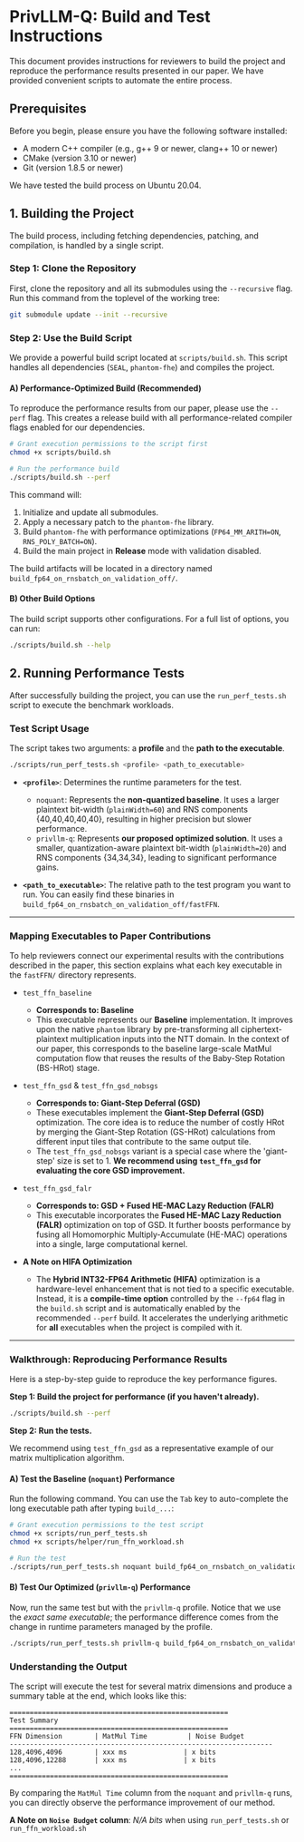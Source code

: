 # PrivLLM-Q: Build and Test Instructions

This document provides instructions for reviewers to build the project and reproduce the performance results presented in our paper. We have provided convenient scripts to automate the entire process.

## Prerequisites

Before you begin, please ensure you have the following software installed:

*   A modern C++ compiler (e.g., g++ 9 or newer, clang++ 10 or newer)
*   CMake (version 3.10 or newer)
*   Git (version 1.8.5 or newer)

We have tested the build process on Ubuntu 20.04.

## 1. Building the Project

The build process, including fetching dependencies, patching, and compilation, is handled by a single script.

### Step 1: Clone the Repository

First, clone the repository and all its submodules using the `--recursive` flag. Run this command from the toplevel of the working tree:

```sh
git submodule update --init --recursive
```

### Step 2: Use the Build Script

We provide a powerful build script located at `scripts/build.sh`. This script handles all dependencies (`SEAL`, `phantom-fhe`) and compiles the project.

#### A) Performance-Optimized Build (Recommended)

To reproduce the performance results from our paper, please use the `--perf` flag. This creates a release build with all performance-related compiler flags enabled for our dependencies.

```sh
# Grant execution permissions to the script first
chmod +x scripts/build.sh

# Run the performance build
./scripts/build.sh --perf
```

This command will:
1.  Initialize and update all submodules.
2.  Apply a necessary patch to the `phantom-fhe` library.
3.  Build `phantom-fhe` with performance optimizations (`FP64_MM_ARITH=ON`, `RNS_POLY_BATCH=ON`).
4.  Build the main project in **Release** mode with validation disabled.

The build artifacts will be located in a directory named `build_fp64_on_rnsbatch_on_validation_off/`.

#### B) Other Build Options

The build script supports other configurations. For a full list of options, you can run:

```sh
./scripts/build.sh --help
```

## 2. Running Performance Tests

After successfully building the project, you can use the `run_perf_tests.sh` script to execute the benchmark workloads.

### Test Script Usage

The script takes two arguments: a **profile** and the **path to the executable**.

```sh
./scripts/run_perf_tests.sh <profile> <path_to_executable>
```

*   **`<profile>`**: Determines the runtime parameters for the test.
    *   `noquant`: Represents the **non-quantized baseline**. It uses a larger plaintext bit-width (`plainWidth=60`) and RNS components {40,40,40,40,40}, resulting in higher precision but slower performance.
    *   `privllm-q`: Represents **our proposed optimized solution**. It uses a smaller, quantization-aware plaintext bit-width (`plainWidth=20`) and RNS components {34,34,34}, leading to significant performance gains.

*   **`<path_to_executable>`**: The relative path to the test program you want to run. You can easily find these binaries in `build_fp64_on_rnsbatch_on_validation_off/fastFFN`.


---

### **Mapping Executables to Paper Contributions**

To help reviewers connect our experimental results with the contributions described in the paper, this section explains what each key executable in the `fastFFN/` directory represents.

*   `test_ffn_baseline`
    *   **Corresponds to: Baseline**
    *   This executable represents our **Baseline** implementation. It improves upon the native `phantom` library by pre-transforming all ciphertext-plaintext multiplication inputs into the NTT domain. In the context of our paper, this corresponds to the baseline large-scale MatMul computation flow that reuses the results of the Baby-Step Rotation (BS-HRot) stage.

*   `test_ffn_gsd` & `test_ffn_gsd_nobsgs`
    *   **Corresponds to: Giant-Step Deferral (GSD)**
    *   These executables implement the **Giant-Step Deferral (GSD)** optimization. The core idea is to reduce the number of costly HRot by merging the Giant-Step Rotation (GS-HRot) calculations from different input tiles that contribute to the same output tile.
    *   The `test_ffn_gsd_nobsgs` variant is a special case where the 'giant-step' size is set to 1. **We recommend using `test_ffn_gsd` for evaluating the core GSD improvement.**

*   `test_ffn_gsd_falr`
    *   **Corresponds to: GSD + Fused HE-MAC Lazy Reduction (FALR)**
    *   This executable incorporates the **Fused HE-MAC Lazy Reduction (FALR)** optimization on top of GSD. It further boosts performance by fusing all Homomorphic Multiply-Accumulate (HE-MAC) operations into a single, large computational kernel.

*   **A Note on HIFA Optimization**
    *   The **Hybrid INT32-FP64 Arithmetic (HIFA)** optimization is a hardware-level enhancement that is not tied to a specific executable. Instead, it is a **compile-time option** controlled by the `--fp64` flag in the `build.sh` script and is automatically enabled by the recommended `--perf` build. It accelerates the underlying arithmetic for **all** executables when the project is compiled with it.

---

### Walkthrough: Reproducing Performance Results

Here is a step-by-step guide to reproduce the key performance figures.

**Step 1: Build the project for performance (if you haven't already).**

```sh
./scripts/build.sh --perf
```

**Step 2: Run the tests.**

We recommend using `test_ffn_gsd` as a representative example of our matrix multiplication algorithm.

#### A) Test the Baseline (`noquant`) Performance

Run the following command. You can use the `Tab` key to auto-complete the long executable path after typing `build_...`:

```sh
# Grant execution permissions to the test script
chmod +x scripts/run_perf_tests.sh
chmod +x scripts/helper/run_ffn_workload.sh

# Run the test
./scripts/run_perf_tests.sh noquant build_fp64_on_rnsbatch_on_validation_off/fastFFN/test_ffn_gsd
```

#### B) Test Our Optimized (`privllm-q`) Performance

Now, run the same test but with the `privllm-q` profile. Notice that we use the *exact same executable*; the performance difference comes from the change in runtime parameters managed by the profile.

```sh
./scripts/run_perf_tests.sh privllm-q build_fp64_on_rnsbatch_on_validation_off/fastFFN/test_ffn_gsd
```

### Understanding the Output

The script will execute the test for several matrix dimensions and produce a summary table at the end, which looks like this:

```
======================================================
Test Summary
======================================================
FFN Dimension        | MatMul Time          | Noise Budget
-----------------------------------------------------------------
128,4096,4096        | xxx ms              | x bits
128,4096,12288       | xxx ms              | x bits
...
======================================================
```

By comparing the `MatMul Time` column from the `noquant` and `privllm-q` runs, you can directly observe the performance improvement of our method.

**A Note on `Noise Budget` column**: *N/A bits* when using `run_perf_tests.sh` or `run_ffn_workload.sh`
